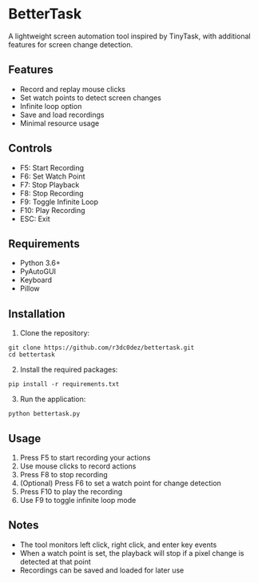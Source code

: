 # BetterTask

A lightweight screen automation tool inspired by TinyTask, with additional features for screen change detection.

## Features

- Record and replay mouse clicks
- Set watch points to detect screen changes
- Infinite loop option
- Save and load recordings
- Minimal resource usage

## Controls

- F5: Start Recording
- F6: Set Watch Point
- F7: Stop Playback
- F8: Stop Recording
- F9: Toggle Infinite Loop
- F10: Play Recording
- ESC: Exit

## Requirements

- Python 3.6+
- PyAutoGUI
- Keyboard
- Pillow

## Installation

1. Clone the repository:
```
git clone https://github.com/r3dc0dez/bettertask.git
cd bettertask
```

2. Install the required packages:
```
pip install -r requirements.txt
```

3. Run the application:
```
python bettertask.py
```

## Usage

1. Press F5 to start recording your actions
2. Use mouse clicks to record actions
3. Press F8 to stop recording
4. (Optional) Press F6 to set a watch point for change detection
5. Press F10 to play the recording
6. Use F9 to toggle infinite loop mode

## Notes

- The tool monitors left click, right click, and enter key events
- When a watch point is set, the playback will stop if a pixel change is detected at that point
- Recordings can be saved and loaded for later use
